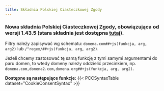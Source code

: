 ```yaml
---
title: Składnia Polskiej Ciasteczkowej Zgody
---
```


### Nowa składnia Polskiej Ciasteczkowej Zgody, obowiązująca od wersji 1.43.5 (stara składnia jest dostępna [tutaj](/cookieconsentoldsyntax)).

Filtry należy zapisywać wg schematu: `domena.com##+js(funkcja, arg, arg2)` lub `/^regex/##+js(funkcja, arg, arg2)`.

Jeżeli chcemy zastosować tę samą funkcję z tymi samymi argumentami do paru domen, to wtedy domeny należy oddzielić przecinkiem, np. `domena.com,domena2.com,domena.org##+js(funkcja, arg, arg2)`.

**Dostępne są następujące funkcje:**
{{< PCCSyntaxTable dataset="CookieConsentSyntax" >}}
